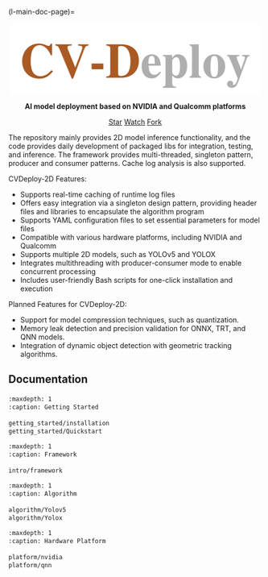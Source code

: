 <!--
Copyright (c) CVDeploy Project Contributors

SPDX-License-Identifier: Apache-2.0
-->

(l-main-doc-page)=

<div align="center">

<img src="./_static/cv-deploy-light-color.png" width="500" height="140">

</div>

<p style="text-align:center">
   <strong>AI model deployment based on NVIDIA and Qualcomm platforms
   </strong>
   </p>

   <p style="text-align:center">
   <script async defer src="https://buttons.github.io/buttons.js"></script>
   <a class="github-button" href="https://github.com/liwuhen/CVDeploy-2D" data-show-count="true" data-size="large" aria-label="Star">Star</a>
   <a class="github-button" href="https://github.com/liwuhen/CVDeploy-2D/subscription" data-icon="octicon-eye" data-size="large" aria-label="Watch">Watch</a>
   <a class="github-button" href="https://github.com/liwuhen/CVDeploy-2D/fork" data-icon="octicon-repo-forked" data-size="large" aria-label="Fork">Fork</a>
   </p>



The repository mainly provides 2D model inference functionality, and the code provides daily development of packaged libs for integration, testing, and inference. The framework provides multi-threaded, singleton pattern, producer and consumer patterns. Cache log analysis is also supported.


CVDeploy-2D Features:
* Supports real-time caching of runtime log files
* Offers easy integration via a singleton design pattern, providing header files and libraries to encapsulate the algorithm program
* Supports YAML configuration files to set essential parameters for model files
* Compatible with various hardware platforms, including NVIDIA and Qualcomm
* Supports multiple 2D models, such as YOLOv5 and YOLOX
* Integrates multithreading with producer-consumer mode to enable concurrent processing
* Includes user-friendly Bash scripts for one-click installation and execution

Planned Features for CVDeploy-2D:
* Support for model compression techniques, such as quantization.
* Memory leak detection and precision validation for ONNX, TRT, and QNN models.
* Integration of dynamic object detection with geometric tracking algorithms.


Documentation
-------------

```{toctree}
:maxdepth: 1
:caption: Getting Started

getting_started/installation
getting_started/Quickstart
```

```{toctree}
:maxdepth: 1
:caption: Framework

intro/framework
```

```{toctree}
:maxdepth: 1
:caption: Algorithm

algorithm/Yolov5
algorithm/Yolox
```

```{toctree}
:maxdepth: 1
:caption: Hardware Platform

platform/nvidia
platform/qnn
```
